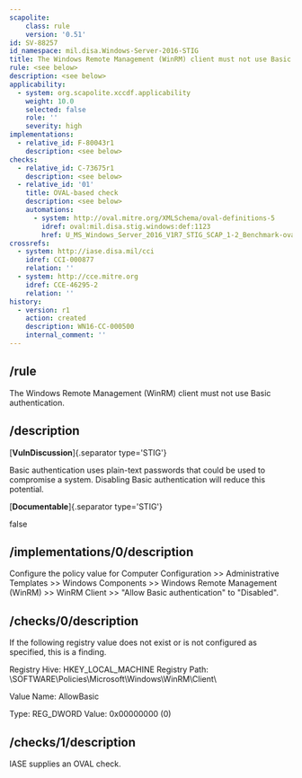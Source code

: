```yaml
---
scapolite:
    class: rule
    version: '0.51'
id: SV-88257
id_namespace: mil.disa.Windows-Server-2016-STIG
title: The Windows Remote Management (WinRM) client must not use Basic authentication.
rule: <see below>
description: <see below>
applicability:
  - system: org.scapolite.xccdf.applicability
    weight: 10.0
    selected: false
    role: ''
    severity: high
implementations:
  - relative_id: F-80043r1
    description: <see below>
checks:
  - relative_id: C-73675r1
    description: <see below>
  - relative_id: '01'
    title: OVAL-based check
    description: <see below>
    automations:
      - system: http://oval.mitre.org/XMLSchema/oval-definitions-5
        idref: oval:mil.disa.stig.windows:def:1123
        href: U_MS_Windows_Server_2016_V1R7_STIG_SCAP_1-2_Benchmark-oval.xml
crossrefs:
  - system: http://iase.disa.mil/cci
    idref: CCI-000877
    relation: ''
  - system: http://cce.mitre.org
    idref: CCE-46295-2
    relation: ''
history:
  - version: r1
    action: created
    description: WN16-CC-000500
    internal_comment: ''
---
```



## /rule

The Windows Remote Management (WinRM) client must not use Basic authentication.

## /description

[**VulnDiscussion**]{.separator type='STIG'}

Basic authentication uses plain-text passwords that could be used to compromise a system. Disabling Basic authentication will reduce this potential.

[**Documentable**]{.separator type='STIG'}

false

## /implementations/0/description

Configure the policy value for Computer Configuration >> Administrative Templates >> Windows Components >> Windows Remote Management (WinRM) >> WinRM Client >> "Allow Basic authentication" to "Disabled".

## /checks/0/description

If the following registry value does not exist or is not configured as specified, this is a finding.

Registry Hive: HKEY_LOCAL_MACHINE
Registry Path: \SOFTWARE\Policies\Microsoft\Windows\WinRM\Client\

Value Name: AllowBasic

Type: REG_DWORD
Value: 0x00000000 (0)

## /checks/1/description

IASE supplies an OVAL check.
